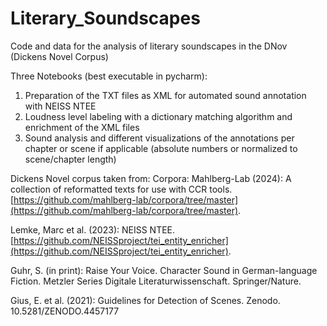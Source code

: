 # Literary_Soundscapes
Code and data for the analysis of literary soundscapes in the DNov (Dickens Novel Corpus)

Three Notebooks (best executable in pycharm):
1) Preparation of the TXT files as XML for automated sound annotation with NEISS NTEE
2) Loudness level labeling with a dictionary matching algorithm and enrichment of the XML files
3) Sound analysis and different visualizations of the annotations per chapter or scene if applicable (absolute numbers or normalized to scene/chapter length)


Dickens Novel corpus taken from: Corpora: Mahlberg-Lab (2024): A collection of reformatted texts for use with CCR tools. [https://github.com/mahlberg-lab/corpora/tree/master](https://github.com/mahlberg-lab/corpora/tree/master).


Lemke, Marc et al. (2023): NEISS NTEE. [https://github.com/NEISSproject/tei_entity_enricher](https://github.com/NEISSproject/tei_entity_enricher). 

Guhr, S. (in print): Raise Your Voice. Character Sound in German-language Fiction. Metzler Series Digitale Literaturwissenschaft. Springer/Nature. 

Gius, E. et al. (2021): Guidelines for Detection of Scenes. Zenodo. 10.5281/ZENODO.4457177
